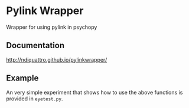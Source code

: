 # Pylink Wrapper
Wrapper for using pylink in psychopy

## Documentation
http://ndiquattro.github.io/pylinkwrapper/

## Example
An very simple experiment that shows how to use the above functions is provided in `eyetest.py`.
